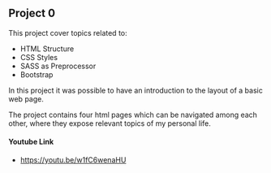 Project 0
----------

This project cover topics related to:

* HTML Structure
* CSS Styles
* SASS as Preprocessor
* Bootstrap

In this project it was possible to have an introduction to the layout of a basic web page.

The project contains four html pages which can be navigated among each other, where they expose relevant topics of my personal life.
#### Youtube Link
* https://youtu.be/w1fC6wenaHU
